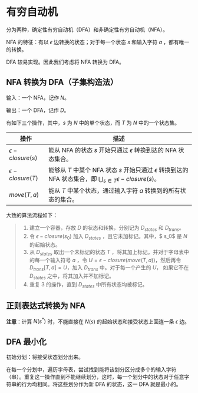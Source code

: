 # 有穷自动机

分为两种，确定性有穷自动机（DFA）和非确定性有穷自动机（NFA）。

$\mathrm{NFA}$ 的特征：有以 $\epsilon$ 边转换的状态；对于每一个状态 $s$ 和输入字符 $a$ ，都有唯一的转换。

$\mathrm{DFA}$ 较易实现。因此我们考虑将 $\mathrm{NFA}$ 转换为 $\mathrm{DFA}$。

## NFA 转换为 DFA（子集构造法）

输入：一个 $\mathrm{NFA}$，记作 $N$。

输出：一个 $\mathrm{DFA}$，记作 $D$。

有如下三个操作，其中，$s$ 为 $N$ 中的单个状态，而 $T$ 为 $N$ 中的一个状态集。

| 操作                   | 描述                                                         |
| ---------------------- | ------------------------------------------------------------ |
| $\epsilon -closure(s)$ | 能从 $\mathrm{NFA}$ 的状态 $s$ 开始只通过 $\epsilon$ 转换到达的 $\mathrm{NFA}$ 状态集合。 |
| $\epsilon -closure(T)$ | 能够从 $T$ 中某个 $\mathrm{NFA}$ 状态 $s$ 开始只通过 $\epsilon$ 转换到达的 $\mathrm{NFA}$ 状态集合，即 $\bigcup_{s \in T} \epsilon -closure(s)$。 |
| $move(T,a)$            | 能从 $T$ 中某个状态，通过输入字符 $a$ 转换到的所有状态的集合。 |

大致的算法流程如下：

> 1. 建立一个容器，存放 $D$ 的状态和转换，分别记为 $D_{states}$ 和 $D_{trans}$​​​。
> 2. 令 $\epsilon -closure(s_0)$ 加入 $D_{states}$ ，且它未加标记。其中，$ s_0$ 是 $N$ 的起始状态。
> 3. 从 $D_{states}$ 取出一个未标记的状态 $T$ ，将其加上标记。并对于字母表中的每一个输入符号 $a$ ，令 $U = \epsilon -closure(move(T,a))$，然后再令 $D_{trans}[T,a] = U$，加入 $D_{trans}$ 中。对于每一个产生的 $U$， 如果它不在 $D_{states}$ 之中，将其加入并不加标记。
> 4. 重复 3 的操作，直到 $D_{states}$ 中所有状态均被标记。

## 正则表达式转换为 $\mathrm{NFA}$​

**注意**：计算 $N(s^*)$ 时，不能直接在 $N(s)$ 的起始状态和接受状态上面连一条 $\epsilon$ 边。

## $\mathrm{DFA}$ 最小化

初始分划：将接受状态划分出来。

在每一个分划中，遍历字母表，尝试找到能将该划分区分成多个的输入字符（串）。重复这一操作直到不能继续划分，这时，每一个划分中的状态对于任意字符串的行为均相同。将这些划分作为新 $\mathrm{DFA}$ 的状态，这一 $\mathrm{DFA}$​ 就是最小的。